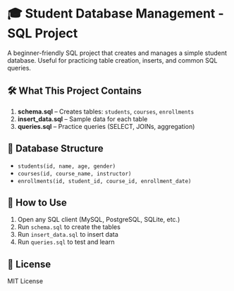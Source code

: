 # 🎓 Student Database Management - SQL Project

A beginner-friendly SQL project that creates and manages a simple student database. Useful for practicing table creation, inserts, and common SQL queries.

## 🛠️ What This Project Contains

1. **schema.sql** – Creates tables: `students`, `courses`, `enrollments`
2. **insert_data.sql** – Sample data for each table
3. **queries.sql** – Practice queries (SELECT, JOINs, aggregation)

## 🧱 Database Structure

- `students(id, name, age, gender)`
- `courses(id, course_name, instructor)`
- `enrollments(id, student_id, course_id, enrollment_date)`

## 🚀 How to Use

1. Open any SQL client (MySQL, PostgreSQL, SQLite, etc.)
2. Run `schema.sql` to create the tables
3. Run `insert_data.sql` to insert data
4. Run `queries.sql` to test and learn

## 📜 License

MIT License
